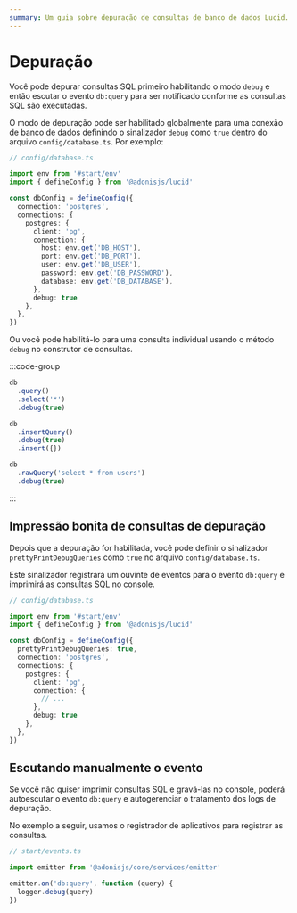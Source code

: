 ```yaml
---
summary: Um guia sobre depuração de consultas de banco de dados Lucid.
---
```


# Depuração

Você pode depurar consultas SQL primeiro habilitando o modo `debug` e então escutar o evento `db:query` para ser notificado conforme as consultas SQL são executadas.

O modo de depuração pode ser habilitado globalmente para uma conexão de banco de dados definindo o sinalizador `debug` como `true` dentro do arquivo `config/database.ts`. Por exemplo:

```ts {18}
// config/database.ts

import env from '#start/env'
import { defineConfig } from '@adonisjs/lucid'

const dbConfig = defineConfig({
  connection: 'postgres',
  connections: {
    postgres: {
      client: 'pg',
      connection: {
        host: env.get('DB_HOST'),
        port: env.get('DB_PORT'),
        user: env.get('DB_USER'),
        password: env.get('DB_PASSWORD'),
        database: env.get('DB_DATABASE'),
      },
      debug: true
    },
  },
})
```

Ou você pode habilitá-lo para uma consulta individual usando o método `debug` no construtor de consultas.

:::code-group

```ts {4} [Select]
db
  .query()
  .select('*')
  .debug(true)
```

```ts {3} [Insert]
db
  .insertQuery()
  .debug(true)
  .insert({})
```

```ts {3} [Raw]
db
  .rawQuery('select * from users')
  .debug(true)
```

:::

## Impressão bonita de consultas de depuração
Depois que a depuração for habilitada, você pode definir o sinalizador `prettyPrintDebugQueries` como `true` no arquivo `config/database.ts`.

Este sinalizador registrará um ouvinte de eventos para o evento `db:query` e imprimirá as consultas SQL no console.

```ts {7}
// config/database.ts

import env from '#start/env'
import { defineConfig } from '@adonisjs/lucid'

const dbConfig = defineConfig({
  prettyPrintDebugQueries: true,
  connection: 'postgres',
  connections: {
    postgres: {
      client: 'pg',
      connection: {
        // ...
      },
      debug: true
    },
  },
})
```

## Escutando manualmente o evento
Se você não quiser imprimir consultas SQL e gravá-las no console, poderá autoescutar o evento `db:query` e autogerenciar o tratamento dos logs de depuração.

No exemplo a seguir, usamos o registrador de aplicativos para registrar as consultas.

```ts
// start/events.ts

import emitter from '@adonisjs/core/services/emitter'

emitter.on('db:query', function (query) {
  logger.debug(query)
})
```

